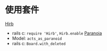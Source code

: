 # 使用套件

[Hirb](https://github.com/cldwalker/hirb)
  - rails c: `require 'Hirb'`, `Hirb.enable`
[Paranoia](https://github.com/rubysherpas/paranoia)
  - Model: `acts_as_paranoid`
  - rails c: `Board.with_deleted`